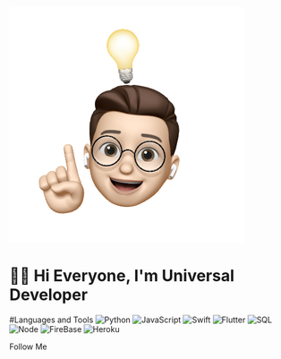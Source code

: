 ![Header](https://github.com/universal-developer/universal-developer/blob/not-main/assets/Изображение.jpg)

<h1>👋🏻 Hi Everyone, I'm Universal Developer</h1>

#Languages and Tools
![Python](https://img.shields.io/badge/-Python-000?style=for-the-badge&logo=python&logoColor=85C1E9) ![JavaScript](https://img.shields.io/badge/-JavaScript-000?style=for-the-badge&logo=javascript&logoColor=gold) ![Swift](https://img.shields.io/badge/-Swift-000?style=for-the-badge&logo=swift&logoColor=orange) ![Flutter](https://img.shields.io/badge/Flutter-000?style=for-the-badge&logo=Flutter&logoColor=47c5fb) ![SQL](https://img.shields.io/badge/-SQL-000?style=for-the-badge&logo=MYSQL&) ![Node](https://img.shields.io/badge/-Node-000?style=for-the-badge&logo=Node.js) ![FireBase](https://img.shields.io/badge/-FireBase-000?style=for-the-badge&logo=FireBase&logoColor) ![Heroku](https://img.shields.io/badge/-Heroku-000?style=for-the-badge&logo=Heroku&logoColor=6762a6)

Follow Me